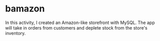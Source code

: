 # bamazon
In this activity, I created an Amazon-like storefront with MySQL. The app will take in orders from customers and deplete stock from the store's inventory. 
